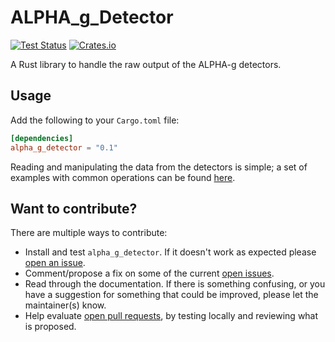 # ALPHA_g_Detector

[![Test Status](https://github.com/DJDuque/alpha-g/actions/workflows/rust.yml/badge.svg)](https://github.com/DJDuque/alpha-g/actions/workflows/rust.yml)
[![Crates.io](https://img.shields.io/crates/v/alpha_g_detector?labelColor=383f47)](https://crates.io/crates/alpha_g_detector)

A Rust library to handle the raw output of the ALPHA-g detectors.

## Usage

Add the following to your `Cargo.toml` file:

```toml
[dependencies]
alpha_g_detector = "0.1"
```

Reading and manipulating the data from the detectors is simple; a set of
examples with common operations can be found
[here](https://github.com/DJDuque/alpha-g/tree/main/detector/examples).

## Want to contribute?

There are multiple ways to contribute:
- Install and test `alpha_g_detector`. If it doesn't work as expected
 please [open an issue](https://github.com/DJDuque/alpha-g/issues/new).
- Comment/propose a fix on some of the current [open 
issues](https://github.com/DJDuque/alpha-g/issues).
- Read through the documentation. If there is something confusing, or you have
 a suggestion for something that could be improved, please let the maintainer(s)
 know.
- Help evaluate [open pull requests](https://github.com/DJDuque/alpha-g/pulls),
  by testing locally and reviewing what is proposed.
